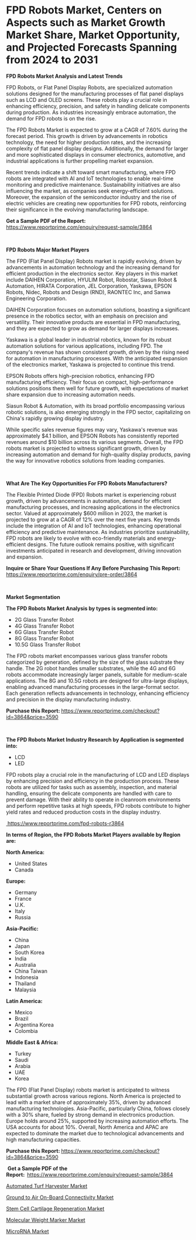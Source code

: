 <p><h1>FPD Robots Market, Centers on Aspects such as Market Growth Market Share, Market Opportunity, and Projected Forecasts Spanning from 2024 to 2031</h1></p><p><strong>FPD Robots Market Analysis and Latest Trends</strong></p>
<p><p>FPD Robots, or Flat Panel Display Robots, are specialized automation solutions designed for the manufacturing processes of flat panel displays such as LCD and OLED screens. These robots play a crucial role in enhancing efficiency, precision, and safety in handling delicate components during production. As industries increasingly embrace automation, the demand for FPD robots is on the rise.</p><p>The FPD Robots Market is expected to grow at a CAGR of 7.60% during the forecast period. This growth is driven by advancements in robotics technology, the need for higher production rates, and the increasing complexity of flat panel display designs. Additionally, the demand for larger and more sophisticated displays in consumer electronics, automotive, and industrial applications is further propelling market expansion.</p><p>Recent trends indicate a shift toward smart manufacturing, where FPD robots are integrated with AI and IoT technologies to enable real-time monitoring and predictive maintenance. Sustainability initiatives are also influencing the market, as companies seek energy-efficient solutions. Moreover, the expansion of the semiconductor industry and the rise of electric vehicles are creating new opportunities for FPD robots, reinforcing their significance in the evolving manufacturing landscape.</p></p>
<p><strong>Get a Sample PDF of the Report:&nbsp;</strong> <a href="https://www.reportprime.com/enquiry/request-sample/3864">https://www.reportprime.com/enquiry/request-sample/3864</a></p>
<p>&nbsp;</p>
<p><strong>FPD Robots Major Market Players</strong></p>
<p><p>The FPD (Flat Panel Display) Robots market is rapidly evolving, driven by advancements in automation technology and the increasing demand for efficient production in the electronics sector. Key players in this market include DAIHEN Corporation, HYULIM Robot, Robostar, Siasun Robot & Automation, HIRATA Corporation, JEL Corporation, Yaskawa, EPSON Robots, Nidec, Robots and Design (RND), RAONTEC Inc, and Sanwa Engineering Corporation.</p><p>DAIHEN Corporation focuses on automation solutions, boasting a significant presence in the robotics sector, with an emphasis on precision and versatility. Their innovative products are essential in FPD manufacturing, and they are expected to grow as demand for larger displays increases.</p><p>Yaskawa is a global leader in industrial robotics, known for its robust automation solutions for various applications, including FPD. The company's revenue has shown consistent growth, driven by the rising need for automation in manufacturing processes. With the anticipated expansion of the electronics market, Yaskawa is projected to continue this trend.</p><p>EPSON Robots offers high-precision robotics, enhancing FPD manufacturing efficiency. Their focus on compact, high-performance solutions positions them well for future growth, with expectations of market share expansion due to increasing automation needs.</p><p>Siasun Robot & Automation, with its broad portfolio encompassing various robotic solutions, is also emerging strongly in the FPD sector, capitalizing on China's rapidly growing display industry.</p><p>While specific sales revenue figures may vary, Yaskawa's revenue was approximately $4.1 billion, and EPSON Robots has consistently reported revenues around $10 billion across its various segments. Overall, the FPD robots market is projected to witness significant growth, driven by increasing automation and demand for high-quality display products, paving the way for innovative robotics solutions from leading companies.</p></p>
<p>&nbsp;</p>
<p><strong>What Are The Key Opportunities For FPD Robots Manufacturers?</strong></p>
<p><p>The Flexible Printed Diode (FPD) Robots market is experiencing robust growth, driven by advancements in automation, demand for efficient manufacturing processes, and increasing applications in the electronics sector. Valued at approximately $600 million in 2023, the market is projected to grow at a CAGR of 12% over the next five years. Key trends include the integration of AI and IoT technologies, enhancing operational efficiency and predictive maintenance. As industries prioritize sustainability, FPD robots are likely to evolve with eco-friendly materials and energy-efficient designs. The future outlook remains positive, with significant investments anticipated in research and development, driving innovation and expansion.</p></p>
<p><strong>Inquire or Share Your Questions If Any Before Purchasing This Report:</strong> <a href="https://www.reportprime.com/enquiry/pre-order/3864">https://www.reportprime.com/enquiry/pre-order/3864</a></p>
<p>&nbsp;</p>
<p><strong>Market Segmentation</strong></p>
<p><strong>The FPD Robots Market Analysis by types is segmented into:</strong></p>
<p><ul><li>2G Glass Transfer Robot</li><li>4G Glass Transfer Robot</li><li>6G Glass Transfer Robot</li><li>8G Glass Transfer Robot</li><li>10.5G Glass Transfer Robot</li></ul></p>
<p><p>The FPD robots market encompasses various glass transfer robots categorized by generation, defined by the size of the glass substrate they handle. The 2G robot handles smaller substrates, while the 4G and 6G robots accommodate increasingly larger panels, suitable for medium-scale applications. The 8G and 10.5G robots are designed for ultra-large displays, enabling advanced manufacturing processes in the large-format sector. Each generation reflects advancements in technology, enhancing efficiency and precision in the display manufacturing industry.</p></p>
<p><strong>Purchase this Report:&nbsp;</strong><a href="https://www.reportprime.com/checkout?id=3864&price=3590">https://www.reportprime.com/checkout?id=3864&price=3590</a></p>
<p>&nbsp;</p>
<p><strong>The FPD Robots Market Industry Research by Application is segmented into:</strong></p>
<p><ul><li>LCD</li><li>LED</li></ul></p>
<p><p>FPD robots play a crucial role in the manufacturing of LCD and LED displays by enhancing precision and efficiency in the production process. These robots are utilized for tasks such as assembly, inspection, and material handling, ensuring the delicate components are handled with care to prevent damage. With their ability to operate in cleanroom environments and perform repetitive tasks at high speeds, FPD robots contribute to higher yield rates and reduced production costs in the display industry.</p></p>
<p><a href="https://www.reportprime.com/fpd-robots-r3864">&nbsp;https://www.reportprime.com/fpd-robots-r3864</a></p>
<p><strong>In terms of Region, the FPD Robots Market Players available by Region are:</strong></p>
<p>
    <p> <strong> North America: </strong>
        <ul>
            <li>United States</li>
            <li>Canada</li>
        </ul>
        </p> 
    <p> <strong> Europe: </strong>
        <ul>
            <li>Germany</li>
            <li>France</li>
            <li>U.K.</li>
            <li>Italy</li>
            <li>Russia</li>
        </ul>
        </p> 
    <p> <strong> Asia-Pacific: </strong>
        <ul>
            <li>China</li>
            <li>Japan</li>
            <li>South Korea</li>
            <li>India</li>
            <li>Australia</li>
            <li>China Taiwan</li>
            <li>Indonesia</li>
            <li>Thailand</li>
            <li>Malaysia</li>
        </ul>
        </p> 
    <p> <strong> Latin America: </strong>
        <ul>
            <li>Mexico</li>
            <li>Brazil</li>
            <li>Argentina Korea</li>
            <li>Colombia</li>
        </ul>
        </p> 
    <p> <strong> Middle East & Africa: </strong>
        <ul>
            <li>Turkey</li>
            <li>Saudi</li>
            <li>Arabia</li>
            <li>UAE</li>
            <li>Korea</li>
        </ul>
    </p>
    </p>
<p><p>The FPD (Flat Panel Display) robots market is anticipated to witness substantial growth across various regions. North America is projected to lead with a market share of approximately 35%, driven by advanced manufacturing technologies. Asia-Pacific, particularly China, follows closely with a 30% share, fueled by strong demand in electronics production. Europe holds around 25%, supported by increasing automation efforts. The USA accounts for about 10%. Overall, North America and APAC are expected to dominate the market due to technological advancements and high manufacturing capacities.</p></p>
<p><strong>Purchase this Report: </strong><a href="https://www.reportprime.com/checkout?id=3864&price=3590">https://www.reportprime.com/checkout?id=3864&price=3590</a></p>
<p>&nbsp;<strong>Get a Sample PDF of the Report:&nbsp;&nbsp;</strong><a href="https://www.reportprime.com/enquiry/request-sample/3864">https://www.reportprime.com/enquiry/request-sample/3864</a></p>
<p><strong></strong></p>
<p><p><a href="https://issuu.com/reportprime-2/docs/automated-turf-harvester-market-siz_353c17b39b309f">Automated Turf Harvester Market</a></p><p><a href="https://issuu.com/reportprime-2/docs/ground-to-air-on-board-connectivity_2659640b4fd1c9">Ground to Air On-Board Connectivity Market</a></p><p><a href="https://www.linkedin.com/pulse/stem-cell-cartilage-regeneration-market-strategic-insights-3msee?trackingId=UPdr%2F%2BflT4GzNmx%2F5FcjVA%3D%3D">Stem Cell Cartilage Regeneration Market</a></p><p><a href="https://www.linkedin.com/pulse/what-current-future-prospects-molecular-weight-marker-market-ewhxe?trackingId=h6rs4AMZS8G7%2FNpoQWg1zw%3D%3D">Molecular Weight Marker Market</a></p><p><a href="https://www.linkedin.com/pulse/what-driving-global-microrna-market-dive-trends-applications-sswee?trackingId=m27JY1mISW2i2nwK3nT5hg%3D%3D">MicroRNA Market</a></p></p>
